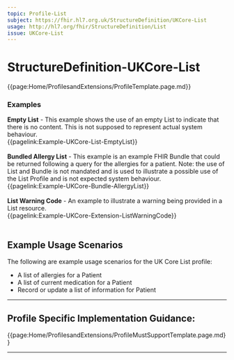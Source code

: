 ```yaml
---
topic: Profile-List
subject: https://fhir.hl7.org.uk/StructureDefinition/UKCore-List
usage: http://hl7.org/fhir/StructureDefinition/List
issue: UKCore-List
---
```

# StructureDefinition-UKCore-List

{{page:Home/ProfilesandExtensions/ProfileTemplate.page.md}}

<nocheck>
<div id="Examples" class="tabcontent">
  <h3>Examples</h3>
  <b>Empty List</b> - This example shows the use of an empty List to indicate that there is no content. This is not supposed to represent actual system behaviour.
  <br>{{pagelink:Example-UKCore-List-EmptyList}}
  <br><br>
  <b>Bundled Allergy List</b> - This example is an example FHIR Bundle that could be returned following a query for the allergies for a patient. Note: the use of List and Bundle is not mandated and is used to illustrate a possible use of the List Profile and is not expected system behaviour.<br>
  {{pagelink:Example-UKCore-Bundle-AllergyList}}
  <br><br>
  <b>List Warning Code</b> - An example to illustrate a warning being provided in a List resource.<br>
  {{pagelink:Example-UKCore-Extension-ListWarningCode}}
  <br><br>
</div>
</nocheck>

<div id="ProfileGuidance">

## Example Usage Scenarios ##

The following are example usage scenarios for the UK Core List profile:

- A list of allergies for a Patient
- A list of current medication for a Patient
- Record or update a list of information for Patient

<hr class="thickline">

## Profile Specific Implementation Guidance: ##

{{page:Home/ProfilesandExtensions/ProfileMustSupportTemplate.page.md}}

</div>

---
